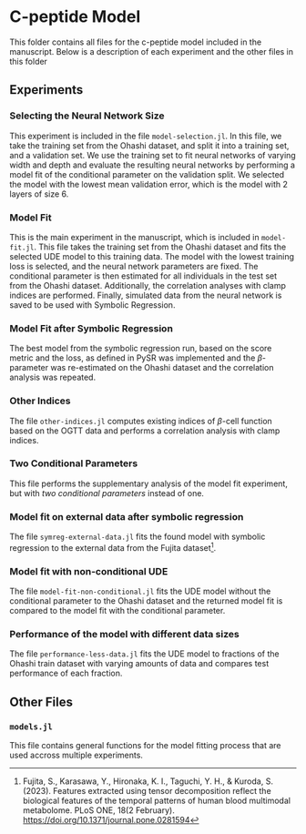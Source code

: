 # C-peptide Model
This folder contains all files for the c-peptide model included in the manuscript. Below is a description of each experiment and the other files in this folder

## Experiments

### Selecting the Neural Network Size
This experiment is included in the file `model-selection.jl`. In this file, we take the training set from the Ohashi dataset, and split it into a training set, and a validation set. We use the training set to fit neural networks of varying width and depth and evaluate the resulting neural networks by performing a model fit of the conditional parameter on the validation split. We selected the model with the lowest mean validation error, which is the model with 2 layers of size 6.

### Model Fit
This is the main experiment in the manuscript, which is included in `model-fit.jl`. This file takes the training set from the Ohashi dataset and fits the selected UDE model to this training data. The model with the lowest training loss is selected, and the neural network parameters are fixed. The conditional parameter is then estimated for all individuals in the test set from the Ohashi dataset. Additionally, the correlation analyses with clamp indices are performed. Finally, simulated data from the neural network is saved to be used with Symbolic Regression.

### Model Fit after Symbolic Regression
The best model from the symbolic regression run, based on the score metric and the loss, as defined in PySR was implemented and the $\beta$-parameter was re-estimated on the Ohashi dataset and the correlation analysis was repeated.

### Other Indices
The file `other-indices.jl` computes existing indices of $\beta$-cell function based on the OGTT data and performs a correlation analysis with clamp indices. 

### Two Conditional Parameters
This file performs the supplementary analysis of the model fit experiment, but with _two conditional parameters_ instead of one. 

### Model fit on external data after symbolic regression
The file `symreg-external-data.jl` fits the found model with symbolic regression to the external data from the Fujita dataset[^1].

### Model fit with non-conditional UDE
The file `model-fit-non-conditional.jl` fits the UDE model without the conditional parameter to the Ohashi dataset and the returned model fit is compared to the model fit with the conditional parameter.

### Performance of the model with different data sizes
The file `performance-less-data.jl` fits the UDE model to fractions of the Ohashi train dataset with varying amounts of data and compares test performance of each fraction.

## Other Files

### `models.jl`
This file contains general functions for the model fitting process that are used accross multiple experiments. 

[^1]: Fujita, S., Karasawa, Y., Hironaka, K. I., Taguchi, Y. H., & Kuroda, S. (2023). Features extracted using tensor decomposition reflect the biological features of the temporal patterns of human blood multimodal metabolome. PLoS ONE, 18(2 February). https://doi.org/10.1371/journal.pone.0281594